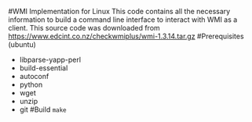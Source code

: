 #WMI Implementation for Linux
This code contains all the necessary information to build a command line interface to interact with WMI as a client.
This source code was downloaded from https://www.edcint.co.nz/checkwmiplus/wmi-1.3.14.tar.gz
#Prerequisites (ubuntu)
* libparse-yapp-perl
* build-essential
* autoconf
* python
* wget
* unzip
* git
#Build
`make`